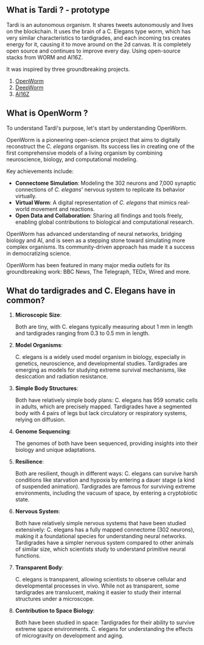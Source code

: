 ## What is Tardi ? - prototype

Tardi is an autonomous organism. It shares tweets autonomously and lives on the blockchain. It uses the brain of a C. Elegans type worm, which has very similar characteristics to tardigrades, and each incoming txs creates energy for it, causing it to move around on the 2d canvas. It is completely open source and continues to improve every day. Using open-source stacks from WORM and AI16Z.

It was inspired by three groundbreaking projects.

1. [OpenWorm](https://openworm.org/)
2. [DeepWorm](https://deepworm.xyz/)
3. [AI16Z](http://ai16z.ai/)

## What is OpenWorm ?

To understand Tardi's purpose, let's start by understanding OpenWorm.

OpenWorm is a pioneering open-science project that aims to digitally reconstruct the *C. elegans* organism. Its success lies in creating one of the first comprehensive models of a living organism by combining neuroscience, biology, and computational modeling. 

Key achievements include:
- **Connectome Simulation**: Modeling the 302 neurons and 7,000 synaptic connections of *C. elegans*' nervous system to replicate its behavior virtually.
- **Virtual Worm**: A digital representation of *C. elegans* that mimics real-world movement and reactions.
- **Open Data and Collaboration**: Sharing all findings and tools freely, enabling global contributions to biological and computational research.

OpenWorm has advanced understanding of neural networks, bridging biology and AI, and is seen as a stepping stone toward simulating more complex organisms. Its community-driven approach has made it a success in democratizing science.

OpenWorm has been featured in many major media outlets for its groundbreaking work:
BBC News, The Telegraph, TEDx, Wired and more.

## What do tardigrades and C. Elegans have in common?

1. **Microscopic Size**:

    Both are tiny, with C. elegans typically measuring about 1 mm in length and tardigrades ranging from 0.3 to 0.5 mm in length.

2. **Model Organisms**:

    C. elegans is a widely used model organism in biology, especially in genetics, neuroscience, and developmental studies.
    Tardigrades are emerging as models for studying extreme survival mechanisms, like desiccation and radiation resistance.

3. **Simple Body Structures**:

    Both have relatively simple body plans:
        C. elegans has 959 somatic cells in adults, which are precisely mapped.
        Tardigrades have a segmented body with 4 pairs of legs but lack circulatory or respiratory systems, relying on diffusion.

4. **Genome Sequencing**:

    The genomes of both have been sequenced, providing insights into their biology and unique adaptations.

5. **Resilience**:

    Both are resilient, though in different ways:
        C. elegans can survive harsh conditions like starvation and hypoxia by entering a dauer stage (a kind of suspended animation).
        Tardigrades are famous for surviving extreme environments, including the vacuum of space, by entering a cryptobiotic state.

6. **Nervous System**:

    Both have relatively simple nervous systems that have been studied extensively:
        C. elegans has a fully mapped connectome (302 neurons), making it a foundational species for understanding neural networks.
        Tardigrades have a simpler nervous system compared to other animals of similar size, which scientists study to understand primitive neural functions.

7. **Transparent Body**:

    C. elegans is transparent, allowing scientists to observe cellular and developmental processes in vivo.
    While not as transparent, some tardigrades are translucent, making it easier to study their internal structures under a microscope.

8. **Contribution to Space Biology**:

    Both have been studied in space:
        Tardigrades for their ability to survive extreme space environments.
        C. elegans for understanding the effects of microgravity on development and aging.